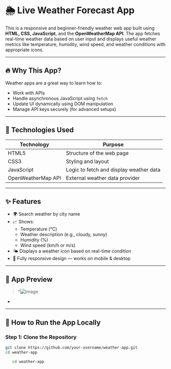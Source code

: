 # 🌦️ Live Weather Forecast App

This is a responsive and beginner-friendly weather web app built using **HTML, CSS, JavaScript**, and the **OpenWeatherMap API**. The app fetches real-time weather data based on user input and displays useful weather metrics like temperature, humidity, wind speed, and weather conditions with appropriate icons.

---

## 🔥 Why This App?

Weather apps are a great way to learn how to:

- Work with APIs
- Handle asynchronous JavaScript using `fetch`
- Update UI dynamically using DOM manipulation
- Manage API keys securely (for advanced setups)

---

## 🧰 Technologies Used

| Technology      | Purpose                                   |
|------------------|--------------------------------------------|
| HTML5            | Structure of the web page                 |
| CSS3             | Styling and layout                        |
| JavaScript       | Logic to fetch and display weather data   |
| OpenWeatherMap API | External weather data provider        |

---

## ✨ Features

- 🌍 Search weather by city name
- 📈 Shows:
  - Temperature (°C)
  - Weather description (e.g., cloudy, sunny)
  - Humidity (%)
  - Wind speed (km/h or m/s)
- 🌤️ Displays a weather icon based on real-time condition
- 🔄 Fully responsive design — works on mobile & desktop

---

## 📸 App Preview

> *![image](https://github.com/user-attachments/assets/c6e4c704-ba04-438b-8ee4-5252ccdfe02e)
*  
 

---

## 🚀 How to Run the App Locally

### Step 1: Clone the Repository

```bash
git clone https://github.com/your-username/weather-app.git
cd weather-app

   cd weather-app
